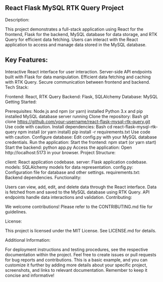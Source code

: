 ## React Flask MySQL RTK Query Project

Description:

This project demonstrates a full-stack application using React for the frontend, Flask for the backend, MySQL database for data storage, and RTK Query for efficient data fetching. Users can interact with the React application to access and manage data stored in the MySQL database.

## Key Features:

Interactive React interface for user interaction.
Server-side API endpoints built with Flask for data manipulation.
Efficient data fetching and caching with RTK Query.
Secure communication between frontend and backend.
Tech Stack:

Frontend: React, RTK Query
Backend: Flask, SQLAlchemy
Database: MySQL
Getting Started:

Prerequisites:
Node.js and npm (or yarn) installed
Python 3.x and pip installed
MySQL database server running
Clone the repository:
Bash
git clone https://github.com/your-username/react-flask-mysql-rtk-query.git
Use code with caution.
Install dependencies:
Bash
cd react-flask-mysql-rtk-query
npm install (or yarn install)
pip install -r requirements.txt
Use code with caution.
Configure database:
Edit config.py with your MySQL database credentials.
Run the application:
Start the frontend: npm start (or yarn start)
Start the backend: python app.py
Access the application: Open http://localhost:5173 in your browser.
Project Structure:

client: React application codebase.
server: Flask application codebase.
models: SQLAlchemy models for data representation.
config.py: Configuration file for database and other settings.
requirements.txt: Backend dependencies.
Functionality:

Users can view, add, edit, and delete data through the React interface.
Data is fetched from and saved to the MySQL database using RTK Query.
API endpoints handle data interactions and validation.
Contributing:

We welcome contributions! Please refer to the CONTRIBUTING.md file for guidelines.

License:

This project is licensed under the MIT License. See LICENSE.md for details.

Additional Information:

For deployment instructions and testing procedures, see the respective documentation within the project.
Feel free to create issues or pull requests for bug reports and contributions.
This is a basic example, and you can customize it further by adding more details about your specific project, screenshots, and links to relevant documentation. Remember to keep it concise and informative!
